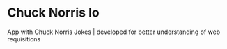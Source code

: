 # Chuck Norris Io
App with Chuck Norris Jokes | developed for better understanding of web requisitions 
